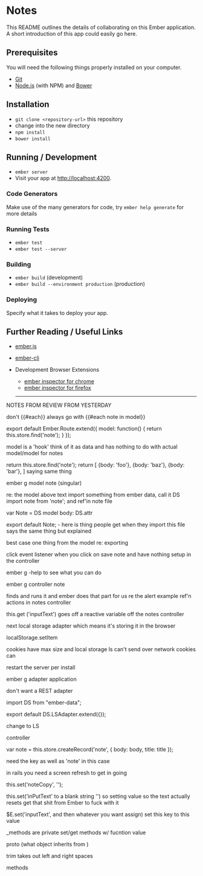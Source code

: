 # Notes

This README outlines the details of collaborating on this Ember application.
A short introduction of this app could easily go here.

## Prerequisites

You will need the following things properly installed on your computer.

* [Git](http://git-scm.com/)
* [Node.js](http://nodejs.org/) (with NPM) and [Bower](http://bower.io/)

## Installation

* `git clone <repository-url>` this repository
* change into the new directory
* `npm install`
* `bower install`

## Running / Development

* `ember server`
* Visit your app at [http://localhost:4200](http://localhost:4200).

### Code Generators

Make use of the many generators for code, try `ember help generate` for more details

### Running Tests

* `ember test`
* `ember test --server`

### Building

* `ember build` (development)
* `ember build --environment production` (production)

### Deploying

Specify what it takes to deploy your app.

## Further Reading / Useful Links

* [ember.js](http://emberjs.com/)
* [ember-cli](http://www.ember-cli.com/)
* Development Browser Extensions
  * [ember inspector for chrome](https://chrome.google.com/webstore/detail/ember-inspector/bmdblncegkenkacieihfhpjfppoconhi)
  * [ember inspector for firefox](https://addons.mozilla.org/en-US/firefox/addon/ember-inspector/)

  ______
NOTES FROM REVIEW FROM YESTERDAY

don't {{#each}} always go with {{#each note in model}}

export default Ember.Route.extend({
  model: function() {
    return this.store.find('note');
  }
  });

  model is a 'hook'
  think of it as data and has nothing to do with actual model/model for notes

  return this.store.find('note');
  return [
    {body: 'foo'},
    {body: 'baz'},
    {body: 'bar'},
  ]
  saying same thing


  ember g model note (singular)

re: the model above text
import something from ember data, call it DS
import note from 'note'; and ref'in note file

var Note = DS model body: DS.attr  

export default Note; - here is thing people get when they import this file
says the same thing but explained

best case one thing from the model re: exporting


click event listener when you click on save note and have nothing setup in the controller

ember g -help to see what you can do

ember g controller note

finds and runs it and ember does that part for us re the alert example ref'n actions in notes controller

this.get ('inputText') goes off a reactive variable off the notes controller

next local storage adapter which means it's storing it in the browser

localStorage.setItem

cookies have max size and local storage
ls can't send over network cookies can

restart the server per install

ember g adapter application

don't want a REST adapter

import DS from "ember-data";

export default DS.LSAdapter.extend({});

  change to LS

controller

  var note = this.store.createRecord('note', { body: body, title: title });


  need the key as well as 'note' in this case

  in rails you need a screen refresh to get in going

  this.set('noteCopy', '');


  this.set('inPutText' to a blank string '')
  so setting value so the text actually resets
  get that shit from Ember to fuck with it

  $E.set('inputText', and then whatever you want assign)
set this key to this value

_methods are private
set/get methods w/ fucntion value

proto (what object inherits from )

trim takes out left and right spaces

methods 
